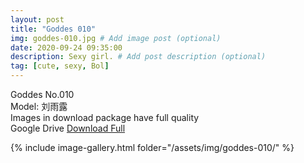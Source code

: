 ```yaml
---
layout: post
title: "Goddes 010"
img: goddes-010.jpg # Add image post (optional)
date: 2020-09-24 09:35:00
description: Sexy girl. # Add post description (optional)
tag: [cute, sexy, Bol]
---
```

Goddes No.010  
Model: 刘雨露                                              
Images in download package have full quality                    
Google Drive [Download Full](http://gestyy.com/eeHw81)

{% include image-gallery.html folder="/assets/img/goddes-010/" %}
